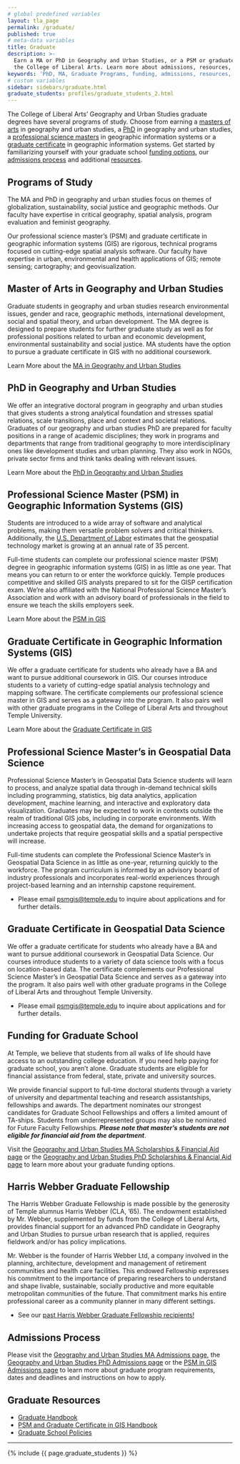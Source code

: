 ```yaml
---
# global predefined variables
layout: tla_page
permalink: /graduate/
published: true
# meta-data variables
title: Graduate
description: >-
  Earn a MA or PhD in Geography and Urban Studies, or a PSM or graduate certificate in Geographic Information Systems (GIS) in
  the College of Liberal Arts. Learn more about admissions, resources, funding, and graduate programs at Temple University.
keywords: 'PhD, MA, Graduate Programs, funding, admissions, resources, psm, graduate certificate, GUS, GIS'
# custom variables
sidebar: sidebars/graduate.html
graduate_students: profiles/graduate_students_2.html
---
```

The College of Liberal Arts’ Geography and Urban Studies graduate degrees have several programs of study. Choose from earning a [masters of arts](#master-of-arts-in-geography-and-urban-studies) in geography and urban studies, a [PhD](#phd-in-geography-and-urban-studies) in geography and urban studies, a [professional science masters](#professional-science-master-psm-in-geographic-information-systems-gis) in geographic information systems or a [graduate certificate](#graduate-certificate-in-geographic-information-systems) in geographic information systems. Get started by familiarizing yourself with your graduate school [funding options](#funding-for-graduate-school), our [admissions process](#admissions-process) and additional [resources](#graduate-resources).

## Programs of Study
The MA and PhD in geography and urban studies focus on themes of globalization, sustainability, social justice and geographic methods. Our faculty have expertise in critical geography, spatial analysis, program evaluation and feminist geography.

Our professional science master’s (PSM) and graduate certificate in geographic information systems (GIS) are rigorous, technical programs focused on cutting-edge spatial analysis software. Our faculty have expertise in urban, environmental and health applications of GIS; remote sensing; cartography; and geovisualization.

## Master of Arts in Geography and Urban Studies
Graduate students in geography and urban studies research environmental issues, gender and race, geographic methods, international development, social and spatial theory, and urban development. The MA degree is designed to prepare students for further graduate study as well as for professional positions related to urban and economic development, environmental sustainability and social justice. MA students have the option to pursue a graduate certificate in GIS with no additional coursework.

Learn More about the [MA in Geography and Urban Studies](https://www.temple.edu/academics/degree-programs/geography-and-urban-studies-ma-la-gus-ma)

## PhD in Geography and Urban Studies
We offer an integrative doctoral program in geography and urban studies that gives students a strong analytical foundation and stresses spatial relations, scale transitions, place and context and societal relations. Graduates of our geography and urban studies PhD are prepared for faculty positions in a range of academic disciplines; they work in programs and departments that range from traditional geography to more interdisciplinary ones like development studies and urban planning. They also work in NGOs, private sector firms and think tanks dealing with relevant issues.

Learn More about the [PhD in Geography and Urban Studies](https://www.temple.edu/academics/degree-programs/geography-and-urban-studies-phd-la-gus-phd)

## Professional Science Master (PSM) in Geographic Information Systems (GIS)
Students are introduced to a wide array of software and analytical problems, making them versatile problem solvers and critical thinkers. Additionally, the  [U.S. Department of Labor](https://www.doleta.gov/) estimates that the geospatial technology market is growing at an annual rate of 35 percent.

Full-time students can complete our professional science master (PSM) degree in geographic information systems (GIS) in as little as one year. That means you can return to or enter the workforce quickly. Temple produces competitive and skilled GIS analysts prepared to sit for the GISP certification exam. We’re also affiliated with the National Professional Science Master’s Association and work with an advisory board of professionals in the field to ensure we teach the skills employers seek.

Learn More about the [PSM in GIS](https://www.temple.edu/academics/degree-programs/geographic-information-systems-psm-la-gis-psm)

## Graduate Certificate in Geographic Information Systems (GIS)
We offer a graduate certificate for students who already have a BA and want to pursue additional coursework in GIS. Our courses introduce students to a variety of cutting-edge spatial analysis technology and mapping software. The certificate complements our professional science master in GIS and serves as a gateway into the program. It also pairs well with other graduate programs in the College of Liberal Arts and throughout Temple University.

Learn More about the [Graduate Certificate in GIS](https://www.temple.edu/academics/degree-programs/geographic-information-systems-certificate-graduate-la-gis-grad)

## Professional Science Master’s in Geospatial Data Science
Professional Science Master’s in Geospatial Data Science students will learn to process, and analyze spatial data through in-demand technical skills including programming, statistics, big data analytics, application development, machine learning, and interactive and exploratory data visualization. Graduates may be expected to work in contexts outside the realm of traditional GIS jobs, including in corporate environments. With increasing access to geospatial data, the demand for organizations to undertake projects that require geospatial skills and a spatial perspective will increase. 

Full-time students can complete the Professional Science Master’s in Geospatial Data Science in as little as one-year, returning quickly to the workforce. The program curriculum is informed by an advisory board of industry professionals and incorporates real-world experiences through project-based learning and an internship capstone requirement. 

- Please email [psmgis@temple.edu](mailto:psmgis@temple.edu) to inquire about applications and for further details. 

## Graduate Certificate in Geospatial Data Science
We offer a graduate certificate for students who already have a BA and want to pursue additional coursework in Geospatial Data Science. Our courses introduce students to a variety of data science tools with a focus on location-based data. The certificate complements our Professional Science Master’s in Geospatial Data Science and serves as a gateway into the program. It also pairs well with other graduate programs in the College of Liberal Arts and throughout Temple University.

- Please email [psmgis@temple.edu](mailto:psmgis@temple.edu) to inquire about applications and for further details.

## Funding for Graduate School
At Temple, we believe that students from all walks of life should have access to an outstanding college education. If you need help paying for graduate school, you aren’t alone. Graduate students are eligible for financial assistance from federal, state, private and university sources.

We provide financial support to full-time doctoral students through a variety of university and departmental teaching and research assistantships, fellowships and awards. The department nominates our strongest candidates for Graduate School Fellowships and offers a limited amount of TA-ships. Students from underrepresented groups may also be nominated for Future Faculty Fellowships. **_Please note that master’s students are not eligible for financial aid from the department_**.

Visit the [Geography and Urban Studies MA Scholarships & Financial Aid page](https://www.temple.edu/academics/degree-programs/geography-and-urban-studies-ma-la-gus-ma/cla-geography-and-urban-studies-ma-scholarships-financial-aid) or the [Geography and Urban Studies PhD Scholarships & Financial Aid page](https://www.temple.edu/academics/degree-programs/geography-and-urban-studies-phd-la-gus-phd/cla-geography-and-urban-studies-phd-scholarships-financial-aid) to learn more about your graduate funding options.

## Harris Webber Graduate Fellowship
The Harris Webber Graduate Fellowship is made possible by the generosity of Temple alumnus Harris Webber (CLA, ’65). The endowment established by Mr. Webber, supplemented by funds from the College of Liberal Arts, provides financial support for an advanced PhD candidate in Geography and Urban Studies to pursue urban research that is applied, requires fieldwork and/or has policy implications.

Mr. Webber is the founder of Harris Webber Ltd, a company involved in the planning, architecture, development and management of retirement communities and health care facilities. This endowed Fellowship expresses his commitment to the importance of preparing researchers to understand and shape livable, sustainable, socially productive and more equitable metropolitan communities of the future.  That commitment marks his entire professional career as a community planner in many different settings.

- See our [past Harris Webber Graduate Fellowship recipients!](https://www.cla.temple.edu/geography-and-urban-studies/student-life#harris-webber-graduate-fellowship-recipients)

## Admissions Process
Please visit the [Geography and Urban Studies MA Admissions page](https://www.temple.edu/academics/degree-programs/geography-and-urban-studies-ma-la-gus-ma/cla-geography-and-urban-studies-ma-admissions), the [Geography and Urban Studies PhD Admissions page](https://www.temple.edu/academics/degree-programs/geography-and-urban-studies-phd-la-gus-phd/cla-geography-and-urban-studies-phd-admissions) or the [PSM in GIS Admissions page](https://www.temple.edu/academics/degree-programs/geographic-information-systems-psm-la-gis-psm/cla-geographic-information-systems-psm-admissions) to learn more about graduate program requirements, dates and deadlines and instructions on how to apply.

## Graduate Resources
- [Graduate Handbook](https://liberalarts.temple.edu/sites/liberalarts/files/GUS-MA-PhD-graduatehandbook2016-2017.pdf)
- [PSM and Graduate Certificate in GIS Handbook](https://liberalarts.temple.edu/sites/liberalarts/files/Handbook%20for%20PSM%20and%20Certificate%20in%20GIS%2020180823%20%281%29.docx)
- [Graduate School Policies](http://www.temple.edu/grad/policies/index.htm)

___

{% include {{ page.graduate_students }} %}
